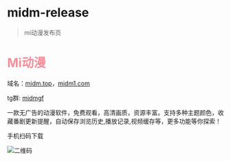 # midm-release
> mi动漫发布页

<div class="container">
    <div class="intro">
      <h1 style="color:#f58e9a">Mi动漫</h1>
      <p title="mi动漫官网域名">域名：<a href="https://midm.top"  >midm.top</a>，<a href="https://midm1.com"  >midm1.com</a></p>
      <p title="tg交流群">tg群: <a href="https://t.me/midmgf">midmgf</a></p>
      <p title="mi动漫介绍">一款无广告的动漫软件，免费观看，高清画质，资源丰富。支持多种主题颜色，收藏番剧更新提醒，自动保存浏览历史,播放记录,视频缓存等，更多功能等你探索！</p>
    </div>
    <div class="ewm">
      <p>手机扫码下载</p>
      <img src="https://i0.hdslb.com/bfs/article/e2a26c3b1e2d3c7ee8be43f55a91275b526774833.png" alt="二维码" referrerpolicy="no-referrer">
    </div>
  </div>
